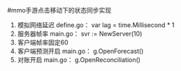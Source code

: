 #mmo手游点击移动下的状态同步实现
1. 模拟网络延迟
   define.go：
   var lag = time.Millisecond * 1
2. 服务器帧率
   main.go：
   svr := NewServer(10)
3. 客户端帧率固定60
4. 客户端预测开启
   main.go：
   g.OpenForecast()
5. 对账开启
   main.go：
   g.OpenReconciliation()
